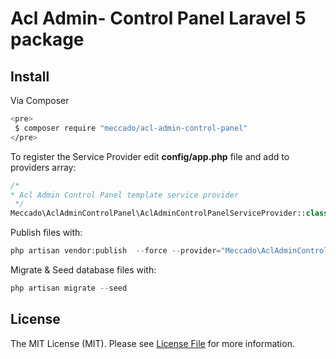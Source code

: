 # Acl Admin- Control Panel Laravel 5 package

## Install

Via Composer

``` bash
<pre>
 $ composer require "meccado/acl-admin-control-panel"
</pre>
```

To register the Service Provider edit **config/app.php** file and add to providers array:

```php
/*
* Acl Admin Control Panel template service provider
 */
Meccado\AclAdminControlPanel\AclAdminControlPanelServiceProvider::class,
```

Publish files with:

```php
php artisan vendor:publish  --force --provider="Meccado\AclAdminControlPanel\AclAdminControlPanelServiceProvider"
```

Migrate & Seed database files with:

```php
php artisan migrate --seed
```

## License

The MIT License (MIT). Please see [License File](LICENSE.md) for more information.
